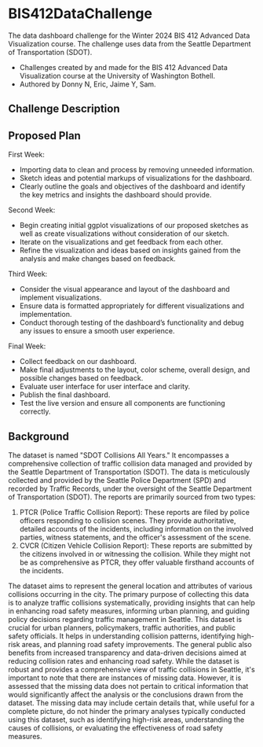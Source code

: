 # BIS412DataChallenge
The data dashboard challenge for the Winter 2024 BIS 412 Advanced Data Visualization course. The challenge uses data from the Seattle Department of Transportation (SDOT).
- Challenges created by and made for the BIS 412 Advanced Data Visualization course at the University of Washington Bothell.
- Authored by Donny N, Eric, Jaime Y, Sam.

## Challenge Description

## Proposed Plan
First Week:
- Importing data to clean and process by removing unneeded information.
- Sketch ideas and potential markups of visualizations for the dashboard.
- Clearly outline the goals and objectives of the dashboard and identify the key metrics and insights the dashboard should provide.

Second Week:
- Begin creating initial ggplot visualizations of our proposed sketches as well as create visualizations without consideration of our sketch.
- Iterate on the visualizations and get feedback from each other.
- Refine the visualization and ideas based on insights gained from the analysis and make changes based on feedback.

Third Week:
- Consider the visual appearance and layout of the dashboard and implement visualizations.
- Ensure data is formatted appropriately for different visualizations and implementation.
- Conduct thorough testing of the dashboard’s functionality and debug any issues to ensure a smooth user experience.

Final Week:
- Collect feedback on our dashboard.
- Make final adjustments to the layout, color scheme, overall design, and possible changes based on feedback.
- Evaluate user interface for user interface and clarity.
- Publish the final dashboard.
- Test the live version and ensure all components are functioning correctly.

## Background
The dataset is named "SDOT Collisions All Years." It encompasses a comprehensive collection of traffic collision data managed and provided by the Seattle Department of Transportation (SDOT). The data is meticulously collected and provided by the Seattle Police Department (SPD) and recorded by Traffic Records, under the oversight of the Seattle Department of Transportation (SDOT). The reports are primarily sourced from two types:
1. PTCR (Police Traffic Collision Report): These reports are filed by police officers responding to collision scenes. They provide authoritative, detailed accounts of the incidents, including information on the involved parties, witness statements, and the officer's assessment of the scene.
2. CVCR (Citizen Vehicle Collision Report): These reports are submitted by the citizens involved in or witnessing the collision. While they might not be as comprehensive as PTCR, they offer valuable firsthand accounts of the incidents.

The dataset aims to represent the general location and attributes of various collisions occurring in the city. The primary purpose of collecting this data is to analyze traffic collisions systematically, providing insights that can help in enhancing road safety measures, informing urban planning, and guiding policy decisions regarding traffic management in Seattle. This dataset is crucial for urban planners, policymakers, traffic authorities, and public safety officials. It helps in understanding collision patterns, identifying high-risk areas, and planning road safety improvements. The general public also benefits from increased transparency and data-driven decisions aimed at reducing collision rates and enhancing road safety. While the dataset is robust and provides a comprehensive view of traffic collisions in Seattle, it's important to note that there are instances of missing data. However, it is assessed that the missing data does not pertain to critical information that would significantly affect the analysis or the conclusions drawn from the dataset. The missing data may include certain details that, while useful for a complete picture, do not hinder the primary analyses typically conducted using this dataset, such as identifying high-risk areas, understanding the causes of collisions, or evaluating the effectiveness of road safety measures.
